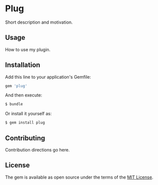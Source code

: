 # Plug
Short description and motivation.

## Usage
How to use my plugin.

## Installation
Add this line to your application's Gemfile:

```ruby
gem 'plug'
```

And then execute:
```bash
$ bundle
```

Or install it yourself as:
```bash
$ gem install plug
```

## Contributing
Contribution directions go here.

## License
The gem is available as open source under the terms of the [MIT License](http://opensource.org/licenses/MIT).
